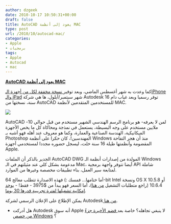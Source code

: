 ```yaml
---
author: dzgeek
date: 2010-10-17 10:50:31+00:00
draft: false
title: AutoCAD يعود إلى أنظمة MAC
type: post
url: /2010/10/autocad-mac/
categories:
- Apple
- برمجيات
tags:
- Apple
- Autocad
- mac
---
```


**[AutoCAD يعود إلى أنظمة MAC](http://www.it-scoop.com/2010/10/autocad-mac/)**


كما وعدت به شهر أغسطس الماضي، وبعد توفير[ نسخة مخففة لكل من أجهزة الـiPhone والـ iPad](http://www.macworld.com/appguide/app.html?id=694755&expand=false) شهر سبتمبر/أيلول، ها هي شركة Autodesk توفر رسميا وبعد غياب دام 16 سنة، نسختها من AutoCAD للمستخدمين المتقدمين ﻷنظمة MAC.

[![](http://www.it-scoop.com/wp-content/uploads/2010/10/cad-300x225.jpg)
](http://www.it-scoop.com/2010/10/autocad-mac/)

AutoCAD -لمن لا يعرفه- هو برنامج الرسم الهندسي الشهير مستخدم من قبل حوالي 10 ملايين مستخدم على وجه البسيطة، يستعمل في نمذجة ومحاكاة كل ما يخص الأجهزة الميكانيكية، الهندسة الصناعية والعمارة، وكما هو معروف عند أهله فهو أشبه بـ Photoshop المهندسين!، كان حكرا على أنظمة Windows منذ أن هجر التفاحة المقضومة وأنظمتها طيلة 16 سنة خلت، ليسجل حضوره مجددا لمستخدمي أجهزة Apple.

الجدير بالذكر أن الملفات AutoCAD DWG المولدة من إصدارات أنظمة الـ Windows مدعومة بشكل كلي عند مثيلتهم في الـ Mac، أيضا تتوفر واجهة برمجية API شاملة لمتابعة سير العمل، بناء تطبيقات مخصصة وغيرها من الموارد.

أما ختامها... فمسك :) فهذه الاصدارة تتطلب معالج 64-bit Intel ونسخة OS X 10.5.8 أو 10.6.4 (راجع متطلبات التشغيل [من هنا](http://usa.autodesk.com/adsk/servlet/pc/index?siteID=123112&id=15435044))، أما السعر فهو يبدأ من $3975 - فقط! - [يوجد إمكانية تشغيلها لفترة تجريبية قدرها 30 يوما](http://usa.autodesk.com/adsk/servlet/pc/index?siteID=123112&id=15421063).

يمكن الإطلاع على الإعلان الرسمي لشركة Autodesk[ من هنا](http://usa.autodesk.com/adsk/servlet/pc/item?siteID=123112&id=15838874).

- هل أدركت Autodesk أنه سوق Apple لا ينبغي تجاهله؟ خاصة بعد[ قضم الأخيرة جزءً من حصص Windows](http://www.it-scoop.com/2010/10/windows-mac-os-x-os-market-share/) ؟
